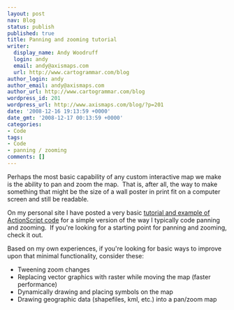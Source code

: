 ```yaml
---
layout: post
nav: Blog
status: publish
published: true
title: Panning and zooming tutorial
writer:
  display_name: Andy Woodruff
  login: andy
  email: andy@axismaps.com
  url: http://www.cartogrammar.com/blog
author_login: andy
author_email: andy@axismaps.com
author_url: http://www.cartogrammar.com/blog
wordpress_id: 201
wordpress_url: http://www.axismaps.com/blog/?p=201
date: '2008-12-16 19:13:59 +0000'
date_gmt: '2008-12-17 00:13:59 +0000'
categories:
- Code
tags:
- Code
- panning / zooming
comments: []
---
```

<p>Perhaps the most basic capability of any custom interactive map we make is the ability to pan and zoom the map.  That is, after all, the way to make something that might be the size of a wall poster in print fit on a computer screen and still be readable.</p>
<p>On my personal site I have posted a very basic <a href="http://www.cartogrammar.com/blog/simple-map-panning-and-zooming-with-actionscript/">tutorial and example of ActionScript code</a> for a simple version of the way I typically code panning and zooming.  If you're looking for a starting point for panning and zooming, check it out.</p>
<p>Based on my own experiences, if you're looking for basic ways to improve upon that minimal functionality, consider these:</p>
<ul>
<li>Tweening zoom changes</li>
<li>Replacing vector graphics with raster while moving the map (faster performance)</li>
<li>Dynamically drawing and placing symbols on the map</li>
<li>Drawing geographic data (shapefiles, kml, etc.) into a pan/zoom map</li>
</ul>
